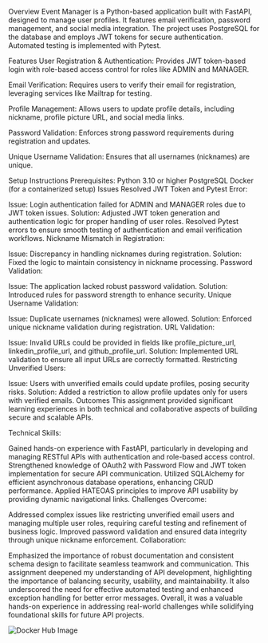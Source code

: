 Overview
Event Manager is a Python-based application built with FastAPI, designed to manage user profiles. It features email verification, password management, and social media integration. The project uses PostgreSQL for the database and employs JWT tokens for secure authentication. Automated testing is implemented with Pytest.

Features
User Registration & Authentication:
Provides JWT token-based login with role-based access control for roles like ADMIN and MANAGER.

Email Verification:
Requires users to verify their email for registration, leveraging services like Mailtrap for testing.

Profile Management:
Allows users to update profile details, including nickname, profile picture URL, and social media links.

Password Validation:
Enforces strong password requirements during registration and updates.

Unique Username Validation:
Ensures that all usernames (nicknames) are unique.

Setup Instructions
Prerequisites:
Python 3.10 or higher
PostgreSQL
Docker (for a containerized setup)
Issues Resolved
JWT Token and Pytest Error:

Issue: Login authentication failed for ADMIN and MANAGER roles due to JWT token issues.
Solution: Adjusted JWT token generation and authentication logic for proper handling of user roles. Resolved Pytest errors to ensure smooth testing of authentication and email verification workflows.
Nickname Mismatch in Registration:

Issue: Discrepancy in handling nicknames during registration.
Solution: Fixed the logic to maintain consistency in nickname processing.
Password Validation:

Issue: The application lacked robust password validation.
Solution: Introduced rules for password strength to enhance security.
Unique Username Validation:

Issue: Duplicate usernames (nicknames) were allowed.
Solution: Enforced unique nickname validation during registration.
URL Validation:

Issue: Invalid URLs could be provided in fields like profile_picture_url, linkedin_profile_url, and github_profile_url.
Solution: Implemented URL validation to ensure all input URLs are correctly formatted.
Restricting Unverified Users:

Issue: Users with unverified emails could update profiles, posing security risks.
Solution: Added a restriction to allow profile updates only for users with verified emails.
Outcomes
This assignment provided significant learning experiences in both technical and collaborative aspects of building secure and scalable APIs.

Technical Skills:

Gained hands-on experience with FastAPI, particularly in developing and managing RESTful APIs with authentication and role-based access control.
Strengthened knowledge of OAuth2 with Password Flow and JWT token implementation for secure API communication.
Utilized SQLAlchemy for efficient asynchronous database operations, enhancing CRUD performance.
Applied HATEOAS principles to improve API usability by providing dynamic navigational links.
Challenges Overcome:

Addressed complex issues like restricting unverified email users and managing multiple user roles, requiring careful testing and refinement of business logic.
Improved password validation and ensured data integrity through unique nickname enforcement.
Collaboration:

Emphasized the importance of robust documentation and consistent schema design to facilitate seamless teamwork and communication.
This assignment deepened my understanding of API development, highlighting the importance of balancing security, usability, and maintainability. It also underscored the need for effective automated testing and enhanced exception handling for better error messages. Overall, it was a valuable hands-on experience in addressing real-world challenges while solidifying foundational skills for future API projects.

![Docker Hub  Image](https://github.com/user-attachments/assets/866e5183-2d59-484d-9476-24a611425621)




